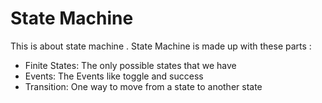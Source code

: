 # State Machine 
This is about state machine .
State Machine is made up with these parts : 
* Finite States: The only possible states that we have 
* Events: The Events like toggle and success
* Transition: One way to move from a state to another state 